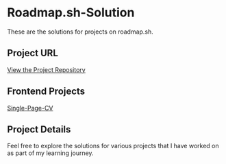 # Roadmap.sh-Solution

These are the solutions for projects on roadmap.sh.

## Project URL
[View the Project Repository](https://github.com/rsoemardja/Roadmap.sh-Solution)

## Frontend Projects
[Single-Page-CV](https://github.com/rsoemardja/Roadmap.sh-Solution/tree/main/01%20Single-Page-CV)

## Project Details

Feel free to explore the solutions for various projects that I have worked on as part of my learning journey.
